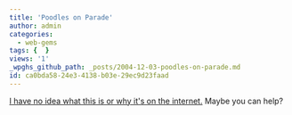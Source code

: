 ```yaml
---
title: 'Poodles on Parade'
author: admin
categories:
  - web-gems
tags: {  }
views: '1'
_wpghs_github_path: _posts/2004-12-03-poodles-on-parade.md
id: ca0bda58-24e3-4138-b03e-29ec9d23faad
---
```

<p><a href="http://home.comcast.net/~adampsyche/poodle_fitness.mov">I have no idea what this is or why it's on the internet.</a>  Maybe you can help?</p>
